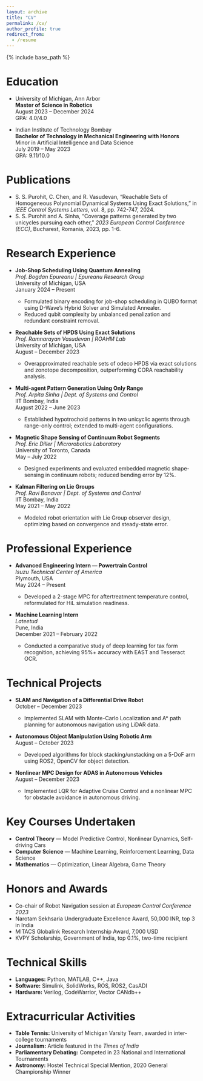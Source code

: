 ```yaml
---
layout: archive
title: "CV"
permalink: /cv/
author_profile: true
redirect_from:
  - /resume
---
```


{% include base_path %}

Education
======
* University of Michigan, Ann Arbor  
  **Master of Science in Robotics**  
  August 2023 – December 2024  
  GPA: 4.0/4.0

* Indian Institute of Technology Bombay  
  **Bachelor of Technology in Mechanical Engineering with Honors**  
  Minor in Artificial Intelligence and Data Science  
  July 2019 – May 2023  
  GPA: 9.11/10.0

Publications
======
* S. S. Purohit, C. Chen, and R. Vasudevan, “Reachable Sets of Homogeneous Polynomial Dynamical Systems Using Exact Solutions,” in *IEEE Control Systems Letters*, vol. 8, pp. 742-747, 2024.
* S. S. Purohit and A. Sinha, “Coverage patterns generated by two unicycles pursuing each other,” *2023 European Control Conference (ECC)*, Bucharest, Romania, 2023, pp. 1-6.

Research Experience
======
* **Job-Shop Scheduling Using Quantum Annealing**  
  *Prof. Bogdan Epureanu | Epureanu Research Group*  
  University of Michigan, USA  
  January 2024 – Present  
  - Formulated binary encoding for job-shop scheduling in QUBO format using D-Wave’s Hybrid Solver and Simulated Annealer.
  - Reduced qubit complexity by unbalanced penalization and redundant constraint removal.

* **Reachable Sets of HPDS Using Exact Solutions**  
  *Prof. Ramnarayan Vasudevan | ROAHM Lab*  
  University of Michigan, USA  
  August – December 2023  
  - Overapproximated reachable sets of odeco HPDS via exact solutions and zonotope decomposition, outperforming CORA reachability analysis.

* **Multi-agent Pattern Generation Using Only Range**  
  *Prof. Arpita Sinha | Dept. of Systems and Control*  
  IIT Bombay, India  
  August 2022 – June 2023  
  - Established hypotrochoid patterns in two unicyclic agents through range-only control; extended to multi-agent configurations.

* **Magnetic Shape Sensing of Continuum Robot Segments**  
  *Prof. Eric Diller | Microrobotics Laboratory*  
  University of Toronto, Canada  
  May – July 2022  
  - Designed experiments and evaluated embedded magnetic shape-sensing in continuum robots; reduced bending error by 12%.

* **Kalman Filtering on Lie Groups**  
  *Prof. Ravi Banavar | Dept. of Systems and Control*  
  IIT Bombay, India  
  May 2021 – May 2022  
  - Modeled robot orientation with Lie Group observer design, optimizing based on convergence and steady-state error.

Professional Experience
======
* **Advanced Engineering Intern — Powertrain Control**  
  *Isuzu Technical Center of America*  
  Plymouth, USA  
  May 2024 – Present  
  - Developed a 2-stage MPC for aftertreatment temperature control, reformulated for HiL simulation readiness.

* **Machine Learning Intern**  
  *Lateetud*  
  Pune, India  
  December 2021 – February 2022  
  - Conducted a comparative study of deep learning for tax form recognition, achieving 95%+ accuracy with EAST and Tesseract OCR.

Technical Projects
======
* **SLAM and Navigation of a Differential Drive Robot**  
  October – December 2023  
  - Implemented SLAM with Monte-Carlo Localization and A* path planning for autonomous navigation using LiDAR data.

* **Autonomous Object Manipulation Using Robotic Arm**  
  August – October 2023  
  - Developed algorithms for block stacking/unstacking on a 5-DoF arm using ROS2, OpenCV for object detection.

* **Nonlinear MPC Design for ADAS in Autonomous Vehicles**  
  August – December 2023  
  - Implemented LQR for Adaptive Cruise Control and a nonlinear MPC for obstacle avoidance in autonomous driving.

Key Courses Undertaken
======
* **Control Theory** — Model Predictive Control, Nonlinear Dynamics, Self-driving Cars  
* **Computer Science** — Machine Learning, Reinforcement Learning, Data Science  
* **Mathematics** — Optimization, Linear Algebra, Game Theory  

Honors and Awards
======
* Co-chair of Robot Navigation session at *European Control Conference 2023*
* Narotam Sekhsaria Undergraduate Excellence Award, 50,000 INR, top 3 in India
* MITACS Globalink Research Internship Award, 7,000 USD
* KVPY Scholarship, Government of India, top 0.1%, two-time recipient

Technical Skills
======
* **Languages:** Python, MATLAB, C++, Java  
* **Software:** Simulink, SolidWorks, ROS, ROS2, CasADI  
* **Hardware:** Verilog, CodeWarrior, Vector CANdb++

Extracurricular Activities
======
* **Table Tennis:** University of Michigan Varsity Team, awarded in inter-college tournaments  
* **Journalism:** Article featured in the *Times of India*  
* **Parliamentary Debating:** Competed in 23 National and International Tournaments  
* **Astronomy:** Hostel Technical Special Mention, 2020 General Championship Winner

